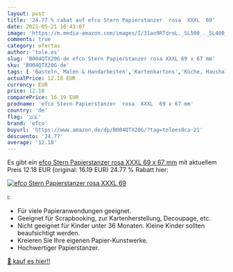 ```yaml
---
layout: post
title: '24.77 % rabat auf efco Stern Papierstanzer  rosa  XXXL  69'
date: 2021-05-21 16:43:07
image: 'https://m.media-amazon.com/images/I/31ao9RTdreL._SL500_._SL400_.jpg'
comments: true
category: ofertas
author: 'tole.es'
slug: 'B004QTX20G-de efco Stern Papierstanzer rosa XXXL 69 x 67 mm'
sku: 'B004QTX20G-de'
tags: [ 'Basteln, Malen & Handarbeiten','Kartenkartons','Küche, Haushalt & Wohnen','Papier','Papierbasteln','efco', ]
actualPrice: 12.18 EUR
currency: EUR
price: 12.18
comparePrice: 16.19 EUR
prodname: 'efco Stern Papierstanzer  rosa  XXXL  69 x 67 mm'
country: 'de'
flag: '🇩🇪'
brand: 'efco'
buyurl: 'https://www.amazon.de/dp/B004QTX20G/?tag=tolees0ca-21'
descuento: '24.77'
average: '12.18'
---
```


Es gibt ein [efco Stern Papierstanzer  rosa  XXXL  69 x 67 mm](https://www.amazon.de/dp/B004QTX20G/?tag=tolees0ca-21) mit aktuellem Preis 12.18 EUR (original: 16.19 EUR) 24.77 % Rabatt hier:

[![efco Stern Papierstanzer  rosa  XXXL  69](https://m.media-amazon.com/images/I/31ao9RTdreL._SL500_._SL400_.jpg)](https://www.amazon.de/dp/B004QTX20G/?tag=tolees0ca-21)

ℹ️:

- Für viele Papieranwendungen geeignet.
- Geeignet für Scrapbooking, zur Kartenherstellung, Decoupage, etc.
- Nicht geeignet für Kinder unter 36 Monaten. Kleine Kinder sollten beaufsichtigt werden.
- Kreieren Sie Ihre eigenen Papier-Kunstwerke.
- Hochwertiger Papierstanzer.

[🛒 kauf es hier!!](https://www.amazon.de/dp/B004QTX20G/?tag=tolees0ca-21)
